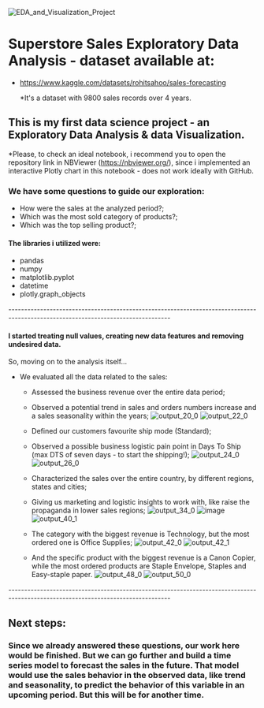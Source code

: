 ![EDA_and_Visualization_Project](https://user-images.githubusercontent.com/105673165/185550050-f0a45a6e-a2e2-42db-8771-09c52e317e51.png)

# Superstore Sales Exploratory Data Analysis - dataset available at:
  - https://www.kaggle.com/datasets/rohitsahoo/sales-forecasting
  
    *It's a dataset with 9800 sales records over 4 years.

## This is my first data science project - an Exploratory Data Analysis & data Visualization.
  *Please, to check an ideal notebook, i recommend you to open the repository link in NBViewer (https://nbviewer.org/), 
  since i implemented an interactive Plotly chart in this notebook - does not work ideally with GitHub.
  

### We have some questions to guide our exploration:
  - How were the sales at the analyzed period?;
  - Which was the most sold category of products?;
  - Which was the top selling product?;

#### The libraries i utilized were:
  - pandas
  - numpy
  - matplotlib.pyplot
  - datetime
  - plotly.graph_objects

*---------------------------------------------------------------------------------------------------------------------------------*
#### I started treating null values, creating new data features and removing undesired data.

So, moving on to the analysis itself...

  - We evaluated all the data related to the sales:
    - Assessed the business revenue over the entire data period;
    - Observed a potential trend in sales and orders numbers increase and a sales seasonality within the years;
    ![output_20_0](https://user-images.githubusercontent.com/105673165/185568143-c841675a-13c1-42e8-94ab-eaff970f8742.png)
    ![output_22_0](https://user-images.githubusercontent.com/105673165/185568160-f3cec831-76ef-45b6-aeb3-c8cefd829969.png)
    
    - Defined our customers favourite ship mode (Standard);
    - Observed a possible business logistic pain point in Days To Ship (max DTS of seven days - to start the shipping!);
    ![output_24_0](https://user-images.githubusercontent.com/105673165/185569058-db542fb5-3eb1-44c4-a5ef-40700cdfb802.png)
    ![output_26_0](https://user-images.githubusercontent.com/105673165/185569088-113e6c3b-bc27-4793-8413-e4a9df54626a.png)
    
    - Characterized the sales over the entire country, by different regions, states and cities;
    - Giving us marketing and logistic insights to work with, like raise the propaganda in lower sales regions;
    ![output_34_0](https://user-images.githubusercontent.com/105673165/185570044-e4001b5b-f4bd-46b3-9e5e-5b43dade9810.png)
    ![image](https://user-images.githubusercontent.com/105673165/185569571-68158ff6-5a40-406b-a553-e1af06045994.png)
    ![output_40_1](https://user-images.githubusercontent.com/105673165/185571279-e23ff3ba-86d2-4576-b644-efaed651ae80.png)

    - The category with the biggest revenue is Technology, but the most ordered one is Office Supplies;
    ![output_42_0](https://user-images.githubusercontent.com/105673165/185571953-d30db6ec-5aaf-491b-a8e5-fdb4bcac383c.png)
    ![output_42_1](https://user-images.githubusercontent.com/105673165/185571978-9eb10960-f701-4fc9-8e21-593e34ce6d9b.png)

    - And the specific product with the biggest revenue is a Canon Copier, while the most ordered products are Staple Envelope, Staples and Easy-staple paper.
    ![output_48_0](https://user-images.githubusercontent.com/105673165/185572413-88e9b7e3-667e-471a-919d-298e4f9493d1.png)
    ![output_50_0](https://user-images.githubusercontent.com/105673165/185572428-e254ce0c-050a-4ff8-b932-4eb3b70d7b31.png)

*---------------------------------------------------------------------------------------------------------------------------------*

## Next steps:
### Since we already answered these questions, our work here would be finished. But we can go further and build a time series model to forecast the sales in the future. That model would use the sales behavior in the observed data, like trend and seasonality, to predict the behavior of this variable in an upcoming period. But this will be for another time.
